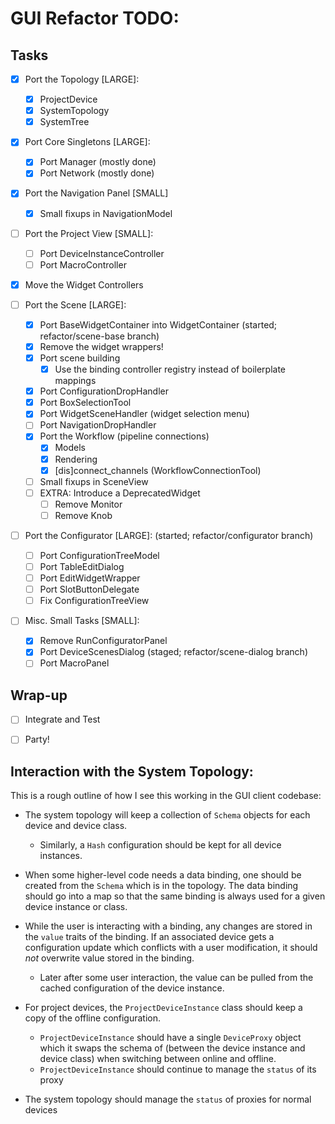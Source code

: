 GUI Refactor TODO:
==================

Tasks
-----

- [X] Port the Topology [LARGE]:
    - [X] ProjectDevice
    - [X] SystemTopology
    - [X] SystemTree

- [X] Port Core Singletons [LARGE]:
    - [X] Port Manager (mostly done)
    - [X] Port Network (mostly done)

- [X] Port the Navigation Panel [SMALL]
    - [X] Small fixups in NavigationModel

- [ ] Port the Project View [SMALL]:
    - [ ] Port DeviceInstanceController
    - [ ] Port MacroController

- [X] Move the Widget Controllers

- [ ] Port the Scene [LARGE]:
    - [X] Port BaseWidgetContainer into WidgetContainer (started; refactor/scene-base branch)
    - [X] Remove the widget wrappers!
    - [X] Port scene building
        - [X] Use the binding controller registry instead of boilerplate mappings
    - [X] Port ConfigurationDropHandler
    - [X] Port BoxSelectionTool
    - [X] Port WidgetSceneHandler (widget selection menu)
    - [ ] Port NavigationDropHandler
    - [X] Port the Workflow (pipeline connections)
        - [X] Models
        - [X] Rendering
        - [X] [dis]connect_channels (WorkflowConnectionTool)
    - [ ] Small fixups in SceneView
    - [ ] EXTRA: Introduce a DeprecatedWidget
        - [ ] Remove Monitor
        - [ ] Remove Knob

- [ ] Port the Configurator [LARGE]: (started; refactor/configurator branch)
    - [ ] Port ConfigurationTreeModel
    - [ ] Port TableEditDialog
    - [ ] Port EditWidgetWrapper
    - [ ] Port SlotButtonDelegate
    - [ ] Fix ConfigurationTreeView

- [ ] Misc. Small Tasks [SMALL]:
    - [X] Remove RunConfiguratorPanel
    - [X] Port DeviceScenesDialog (staged; refactor/scene-dialog branch)
    - [ ] Port MacroPanel

Wrap-up
-------

- [ ] Integrate and Test
- [ ] Party!


Interaction with the System Topology:
-------------------------------------

This is a rough outline of how I see this working in the GUI client codebase:

* The system topology will keep a collection of `Schema` objects for each
  device and device class.

  - Similarly, a `Hash` configuration should be kept for all device instances.

* When some higher-level code needs a data binding, one should be created from
  the `Schema` which is in the topology. The data binding should go into a map
  so that the same binding is always used for a given device instance or class.
* While the user is interacting with a binding, any changes are stored in the
  `value` traits of the binding. If an associated device gets a configuration
  update which conflicts with a user modification, it should _not_ overwrite
  value stored in the binding.

  - Later after some user interaction, the value can be pulled from the cached
    configuration of the device instance.

* For project devices, the `ProjectDeviceInstance` class should keep a copy of
  the offline configuration.

  - `ProjectDeviceInstance` should have a single `DeviceProxy` object which it
    swaps the schema of (between the device instance and device class) when
    switching between online and offline.
  - `ProjectDeviceInstance` should continue to manage the `status` of its proxy

* The system topology should manage the `status` of proxies for normal devices
